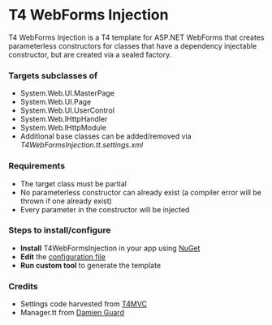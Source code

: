 # T4 WebForms Injection

T4 WebForms Injection is a T4 template for ASP.NET WebForms that creates parameterless constructors for classes that have a dependency injectable constructor, but are created via a sealed factory.

### Targets subclasses of
* System.Web.UI.MasterPage
* System.Web.UI.Page
* System.Web.UI.UserControl
* System.Web.IHttpHandler
* System.Web.IHttpModule
* Additional base classes can be added/removed via *T4WebFormsInjection.tt.settings.xml*

### Requirements
* The target class must be partial
* No parameterless constructor can already exist (a compiler error will be thrown if one already exist)
* Every parameter in the constructor will be injected

### Steps to install/configure
* **Install** T4WebFormsInjection in your app using [NuGet](https://www.nuget.org/packages/T4WebFormsInjection/)
* **Edit** the [configuration file](https://github.com/EtherZa/T4WebFormsInjection/wiki/Configuration)
* **Run custom tool** to generate the template

### Credits
* Settings code harvested from [T4MVC](https://github.com/T4MVC/T4MVC)
* Manager.tt from [Damien Guard](http://damieng.com/blog/2009/11/06/multiple-outputs-from-t4-made-easy-revisited)
